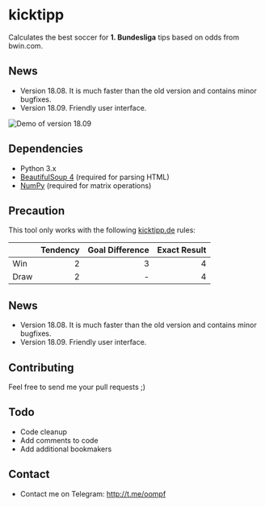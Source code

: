 # kicktipp
Calculates the best soccer for **1. Bundesliga** tips based on odds from bwin.com.

## News
* Version 18.08. It is much faster than the old version and contains minor bugfixes.
* Version 18.09. Friendly user interface.

![Demo of version 18.09](https://i.imgur.com/tLyAw2s.png)

## Dependencies
* Python 3.x
* [BeautifulSoup 4](https://pypi.python.org/pypi/beautifulsoup4/) (required for parsing HTML)
* [NumPy](https://www.numpy.org/) (required for matrix operations)

## Precaution
This tool only works with the following [kicktipp.de](https://www.kicktipp.de/) rules:

|      | Tendency | Goal Difference | Exact Result |
| ---- | -------: | --------------: | -----------: |
| Win  | 2        | 3               | 4            |
| Draw | 2        | -               | 4            |

## News
* Version 18.08. It is much faster than the old version and contains minor bugfixes.
* Version 18.09. Friendly user interface.

## Contributing
Feel free to send me your pull requests ;)

## Todo
* Code cleanup
* Add comments to code
* Add additional bookmakers

## Contact
* Contact me on Telegram: http://t.me/oompf
